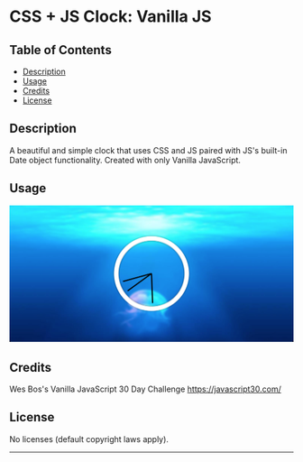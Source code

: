 # CSS + JS Clock: Vanilla JS

## Table of Contents

- [Description](#description)
- [Usage](#usage)
- [Credits](#credits)
- [License](#license)

## Description

A beautiful and simple clock that uses CSS and JS paired with JS's built-in Date object functionality. Created with only Vanilla JavaScript.

## Usage

![Clock screenshot 1](./assets/images/clock_full_screenshot.png)

## Credits

Wes Bos's Vanilla JavaScript 30 Day Challenge
https://javascript30.com/

## License

No licenses (default copyright laws apply).

---
